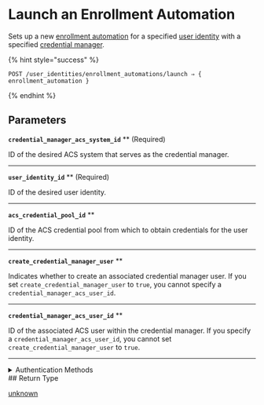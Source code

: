 # Launch an Enrollment Automation

Sets up a new [enrollment automation](https://docs.seam.co/latest/capability-guides/mobile-access-in-development/issuing-mobile-credentials-from-an-access-control-system) for a specified [user identity](https://docs.seam.co/latest/capability-guides/mobile-access-in-development/managing-mobile-app-user-accounts-with-user-identities#what-is-a-user-identity) with a specified [credential manager](https://docs.seam.co/latest/capability-guides/mobile-access-in-development/issuing-mobile-credentials-from-an-access-control-system).

{% hint style="success" %}
```
POST /user_identities/enrollment_automations/launch ⇒ { enrollment_automation }
```
{% endhint %}

## Parameters

**`credential_manager_acs_system_id`** ** (Required)

ID of the desired ACS system that serves as the credential manager.

---

**`user_identity_id`** ** (Required)

ID of the desired user identity.

---

**`acs_credential_pool_id`** **

ID of the ACS credential pool from which to obtain credentials for the user identity.

---

**`create_credential_manager_user`** **

Indicates whether to create an associated credential manager user. If you set `create_credential_manager_user` to `true`, you cannot specify a `credential_manager_acs_user_id`.

---

**`credential_manager_acs_user_id`** **

ID of the associated ACS user within the credential manager. If you specify a `credential_manager_acs_user_id`, you cannot set `create_credential_manager_user` to `true`.

---


<details>

<summary>Authentication Methods</summary>

- API key
- Personal access token
  <br>Must also include the `seam-workspace` header in the request.
</details>
## Return Type

[unknown](./)
